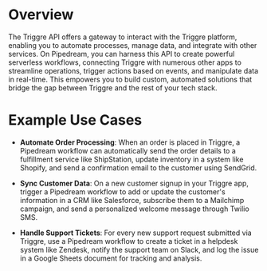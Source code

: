 # Overview

The Triggre API offers a gateway to interact with the Triggre platform, enabling you to automate processes, manage data, and integrate with other services. On Pipedream, you can harness this API to create powerful serverless workflows, connecting Triggre with numerous other apps to streamline operations, trigger actions based on events, and manipulate data in real-time. This empowers you to build custom, automated solutions that bridge the gap between Triggre and the rest of your tech stack.

# Example Use Cases

- **Automate Order Processing**: When an order is placed in Triggre, a Pipedream workflow can automatically send the order details to a fulfillment service like ShipStation, update inventory in a system like Shopify, and send a confirmation email to the customer using SendGrid.

- **Sync Customer Data**: On a new customer signup in your Triggre app, trigger a Pipedream workflow to add or update the customer's information in a CRM like Salesforce, subscribe them to a Mailchimp campaign, and send a personalized welcome message through Twilio SMS.

- **Handle Support Tickets**: For every new support request submitted via Triggre, use a Pipedream workflow to create a ticket in a helpdesk system like Zendesk, notify the support team on Slack, and log the issue in a Google Sheets document for tracking and analysis.
